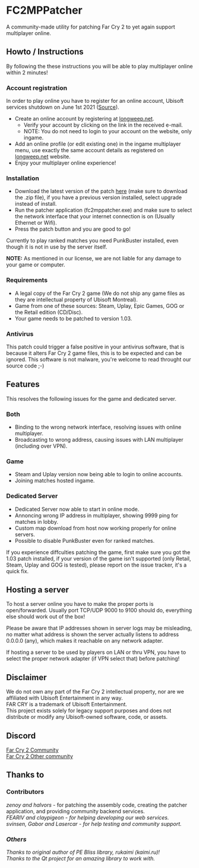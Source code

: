 # FC2MPPatcher
A community-made utility for patching Far Cry 2 to yet again support multiplayer online. 

## Howto / Instructions
By following the these instructions you will be able to play multiplayer online within 2 minutes!

### Account registration
In order to play online you have to register for an online account, Ubisoft services shutdown on June 1st 2021 ([Source](https://forums.ubisoft.com/showthread.php/1241617-Online-Services-Update-Masterlist-Forums?s=4e28173932bf67c5c4b122e6e2bd10eb)).

* Create an online account by registering at [longweep.net](https://longweep.net/register.html).
    * Verify your account by clicking on the link in the received e-mail.
    * NOTE: You do not need to login to your account on the website, only ingame.
* Add an online profile (or edit existing one) in the ingame multiplayer menu, use exactly the same account details as registered on [longweep.net](https://longweep.net) website.
* Enjoy your multiplayer online experience!

### Installation
* Download the latest version of the patch [here](https://github.com/halvors/FC2MPPatcher/releases) (make sure to download the .zip file), if you have a previous version installed, select upgrade instead of install.
* Run the patcher application (fc2mppatcher.exe) and make sure to select the network interface that your internet connection is on (Usually Ethernet or Wifi).
* Press the patch button and you are good to go!

Currently to play ranked matches you need PunkBuster installed, even though it is not in use by the server itself.

**NOTE:** As mentioned in our license, we are not liable for any damage to your game or computer. 

### Requirements
 * A legal copy of the Far Cry 2 game (We do not ship any game files as they are intellectual property of Ubisoft Montreal). 
 * Game from one of these sources: Steam, Uplay, Epic Games, GOG or the Retail edition (CD/Disc).
 * Your game needs to be patched to version 1.03.

### Antivirus
This patch could trigger a false positive in your antivirus software, that is because it alters Far Cry 2 game files, this is to be expected and can be ignored. This software is not malware, you're welcome to read throught our source code ;-)

## Features
This resolves the following issues for the game and dedicated server.

### Both
* Binding to the wrong network interface, resolving issues with online multiplayer. 
* Broadcasting to wrong address, causing issues with LAN multiplayer (including over VPN).

### Game
* Steam and Uplay version now being able to login to online accounts.
* Joining matches hosted ingame.

### Dedicated Server
* Dedicated Server now able to start in online mode.
* Annoncing wrong IP address in multiplayer, showing 9999 ping for matches in lobby.
* Custom map download from host now working properly for online servers.
* Possible to disable PunkBuster even for ranked matches.

If you experience diffculties patching the game, first make sure you got the 1.03 patch installed, if your version of the game isn't supported (only Retail, Steam, Uplay and GOG is tested), please report on the issue tracker, it's a quick fix.

## Hosting a server
To host a server online you have to make the proper ports is open/forwarded. Usually port TCP/UDP 9000 to 9100 should do, everything else should work out of the box!

Please be aware that IP addresses shown in server logs may be misleading, no matter what address is shown the server actually listens to address 0.0.0.0 (any), which makes it reachable on any network adapter.

If hosting a server to be used by players on LAN or thru VPN, you have to select the proper network adapter (if VPN select that) before patching!

## Disclaimer
We do not own any part of the Far Cry 2 intellectual property, nor are we affiliated with Ubisoft Entertainment in any way.  
FAR CRY is a trademark of Ubisoft Entertainment.  
This project exists solely for legacy support purposes and does not distribute or modify any Ubisoft-owned software, code, or assets.  

## Discord
[Far Cry 2 Community](https://discord.com/invite/2XgQzhd)  
[Far Cry 2 Other community](https://discord.com/invite/YRQhc39)  

## Thanks to
### Contributors
<i>zenoy and halvors</i> - for patching the assembly code, creating the patcher application, and providing community backend services.  
<i>FEARIV and claypigeon - for helping developing our web services.  
<i>svinsen, Gabor and Lasercar</i> - for help testing and community support.

### Others
Thanks to original author of PE Bliss library, rukaimi (kaimi.ru)!  
Thanks to the Qt project for an amazing library to work with.  
